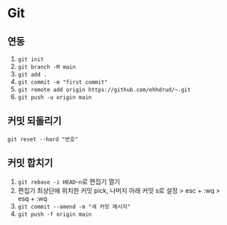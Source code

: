 # Git

## 연동

1. `git init`
2. `git branch -M main`
3. `git add .`
4. `git commit -m "first commit"`
5. `git remote add origin https://github.com/ehhdrud/~.git`
6. `git push -u origin main`

## 커밋 되돌리기

`git reset --hard "번호"`

## 커밋 합치기

1. `git rebase -i HEAD~n`로 편집기 열기
2. 편집기 최상단에 위치한 커밋 pick, 나머지 아래 커밋 s로 설정 > esc + :wq > esq + :wq
3. `git commit --amend -m "새 커밋 메시지"`
4. `git push -f origin main `

